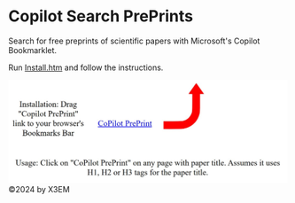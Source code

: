 # Copilot Search PrePrints
Search for free preprints of scientific papers with Microsoft's Copilot Bookmarklet.

Run [Install.htm](Install.htm) and follow the instructions.

![Installation Instructions](./inst.jpg)
©2024 by X3EM
